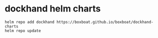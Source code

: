 # dockhand helm charts
```shell
helm repo add dockhand https://boxboat.github.io/boxboat/dockhand-charts
helm repo update
```

